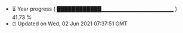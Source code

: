 - ⏳ Year progress { ████████████▁▁▁▁▁▁▁▁▁▁▁▁▁▁▁▁▁▁ } 41.73 %
- ⏰ Updated on Wed, 02 Jun 2021 07:37:51 GMT

